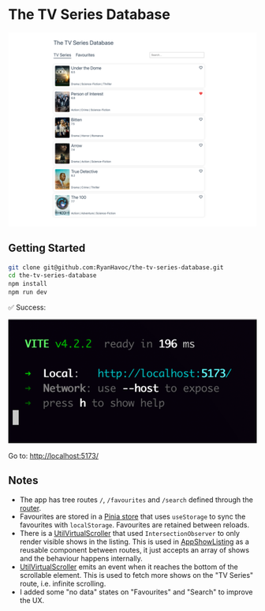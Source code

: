# The TV Series Database

![](./src/assets/Screenshot.png)

## Getting Started

```sh
git clone git@github.com:RyanHavoc/the-tv-series-database.git
cd the-tv-series-database
npm install
npm run dev
```

✅ Success:

![](./src/assets/Terminal.png)

Go to: [http://localhost:5173/](http://localhost:5173/)

## Notes

- The app has tree routes `/`, `/favourites` and `/search` defined through the [router](./src/router/index.ts).
- Favourites are stored in a [Pinia store](./src/stores/favourites.ts) that uses `useStorage` to sync the favourites with `localStorage`. Favourites are retained between reloads.
- There is a [UtilVirtualScroller](./src/components/UtilVirtualScroller.vue) that used `IntersectionObserver` to only render visible shows in the listing. This is used in [AppShowListing](./src/components/AppShowListing.vue) as a reusable component between routes, it just accepts an array of shows and the behaviour happens internally.
- [UtilVirtualScroller](./src/components/UtilVirtualScroller.vue) emits an event when it reaches the bottom of the scrollable element. This is used to fetch more shows on the "TV Series" route, i.e. infinite scrolling.
- I added some "no data" states on "Favourites" and "Search" to improve the UX.
